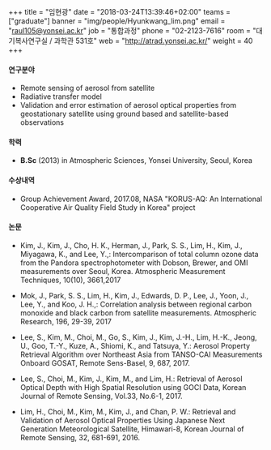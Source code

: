+++
title = "임현광"
date = "2018-03-24T13:39:46+02:00"
teams = ["graduate"]
banner = "img/people/Hyunkwang_lim.png"
email = "raul105@yonsei.ac.kr"
job = "통합과정"
phone = "02-2123-7616"
room = "대기복사연구실 / 과학관 531호"
web = "http://atrad.yonsei.ac.kr/"
weight = 40
+++

#### 연구분야
+ Remote sensing of aerosol from satellite
+ Radiative transfer model
+ Validation and error estimation of aerosol optical properties from geostationary satellite using ground based and satellite-based observations

#### 학력
 + **B.Sc** (2013) in Atmospheric Sciences, Yonsei University, Seoul, Korea

#### 수상내역
 + Group Achievement Award, 2017.08, NASA "KORUS-AQ: An International Cooperative Air Quality Field Study in Korea" project


#### 논문
+ Kim, J., Kim, J., Cho, H. K., Herman, J., Park, S. S., Lim, H., Kim, J., Miyagawa, K., and Lee, Y.,: Intercomparison of total column ozone data from the Pandora spectrophotometer with Dobson, Brewer, and OMI measurements over Seoul, Korea. Atmospheric Measurement Techniques, 10(10), 3661,2017

+ Mok, J., Park, S. S., Lim, H., Kim, J., Edwards, D. P., Lee, J., Yoon, J., Lee, Y., and Koo, J. H.,: Correlation analysis between regional carbon monoxide and black carbon from satellite measurements. Atmospheric Research, 196, 29-39, 2017

+ Lee, S., Kim, M., Choi, M., Go, S., Kim, J., Kim, J.-H., Lim, H.-K., Jeong, U., Goo, T.-Y., Kuze, A., Shiomi, K., and Tatsuya, Y.: Aerosol Property Retrieval Algorithm over Northeast Asia from TANSO-CAI Measurements Onboard GOSAT, Remote Sens-Basel, 9, 687, 2017.

+ Lee, S., Choi, M., Kim, J., Kim, M., and Lim, H.: Retrieval of Aerosol Optical Depth with High Spatial Resolution using GOCI Data, Korean Journal of Remote Sensing, Vol.33, No.6-1, 2017.

+ Lim, H., Choi, M., Kim, M., Kim, J., and Chan, P. W.: Retrieval and Validation of Aerosol Optical Properties Using Japanese Next Generation Meteorological Satellite, Himawari-8, Korean Journal of Remote Sensing, 32, 681-691, 2016.
